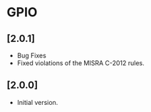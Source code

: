 # GPIO

## [2.0.1]

- Bug Fixes
- Fixed violations of the MISRA C-2012 rules.

## [2.0.0]

- Initial version.
